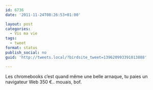 ```yaml
---
id: 6736
date: '2011-11-24T08:26:53+01:00'

layout: post
categories:
  - Vis ma vie
tags:
  - tweet
format: status
publish_social: no
guid: 'http://tweets.local/?birdsite_tweet=139620993391013888'

---
```


Les chromebooks c’est quand même une belle arnaque, tu paies un navigateur Web 350 €.. mouais, bof.